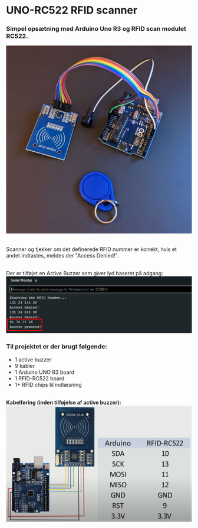 # UNO-RC522 RFID scanner

### Simpel opsætning med Arduino Uno R3 og RFID scan modulet RC522.<br /> 
![](Assets/Images/R3-RC522-RFID.png)

<br />Scanner og tjekker om det definerede RFID nummer er korrekt, hvis et andet indtastes, meldes der "Access Denied!".

<br />Der er tilføjet en Active Buzzer som giver lyd baseret på adgang:<br />
![](Assets/Images/RC522-terminal.png)

### Til projektet er der brugt følgende:
* 1 active buzzer
* 9 kabler
* 1 Arduino UNO R3 board
* 1 RFID-RC522 board
* 1+ RFID chips til indlæsning

<br /><b>Kabelføring (inden tilføjelse af active buzzer):</b><br />
![](Assets/Images/Wiering.png)
